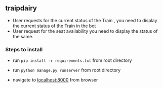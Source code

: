 ## traipdairy

- User requests for the current status of the Train , you need to display the current status of the Train in the bot
- User request for the seat availability you need to display the status of the same.

### Steps to install 

- run `pip install -r requirements.txt` from root directory

- run `python manage.py runserver` from root directory

- navigate to [localhost:8000](http://localhost:8000) from browser
